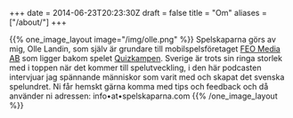 +++
date = 2014-06-23T20:23:30Z
draft = false
title = "Om"
aliases = ["/about/"]
+++

{{% one_image_layout image="/img/olle.png" %}}
Spelskaparna görs av mig, Olle Landin, som själv är grundare till mobilspelsföretaget [FEO Media AB](http://www.feomedia.com) som ligger bakom spelet [Quizkampen](http://www.quizkampen.se). Sverige är trots sin ringa storlek med i toppen när det kommer till spelutveckling, i den här podcasten intervjuar jag spännande människor som varit med och skapat det svenska spelundret.
Ni får hemskt gärna komma med tips och feedback och då använder ni adressen:
info•at•spelskaparna.com
{{% /one_image_layout %}}
